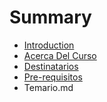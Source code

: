 # Summary

* [Introduction](README.md)
* [Acerca Del Curso](AcercaDelCurso.md)
* [Destinatarios](Destinatarios.md)
* [Pre-requisitos](Pre-requisitos.md)
* Temario.md

